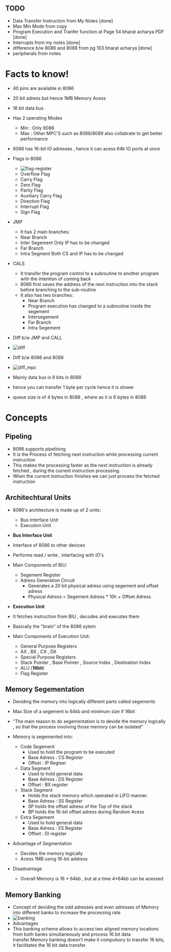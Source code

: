## TODO
- Data Transfer Instruction from My Notes [done]
- Max Min Mode from copy 
- Program Execution and Tranfer function at Page 54 bharat acharya PDF [done]
- Interrupts from my notes [done]
- difference b/w 8086 and 8088 from pg 103 bharat acharya [done]
- peripherals from notes 

# Facts to know!

- 40 pins are available in 8086
- 20 bit adress but hence 1MB Memory Acess
- 16 bit data bus
- Has 2 operating Modes
  - Min : Only 8086
  - Max : Other MPC'S such as 8088/8089 also collabrate to get better performance
- 8086 has 16-bit IO adresses , hence it can acess 64k IO ports at once
- Flags in 8086
    - ![flag-register](flag-register.jpg)
    - Overflow Flag
    - Carry Flag
    - Zero Flag
    - Parity Flag
    - Auxiliary Carry Flag
    - Direction Flag
    - Interrupt Flag
    - Sign Flag
- JMP
    - It has 2 main branches:
    - Near Branch
     - Inter Segement Only IP has to be changed
    - Far Branch
     - Intra Segment Both CS and IP has to be changed
- CALS
   - It transfer the program control to a subroutine to another program with the intention of coming back
   - 8086 first saves the address of the next instruction into the stack before branching to the sub-routine
   - It also has two branches:
     - Near Branch
      - Program execution has changed to a subroutine inside the segement
      - Intersegement
     - Far Branch
      - Intra Segement

- Diff b/w JMP and CALL
 - ![diff](diff.jpg)

- Diff b/w 8086 and 8088
 - ![diff_mpc](diff_mpc.jpg)
 - Mainly data bus is 8 bits in 8088
 - hence you can transfer 1 byte per cycle hence it is slower
 - queue size is of 4 bytes in 8088 , where as it is 6 bytes in 8086
# Concepts

Pipeling
--------
- 8086 supports pipelining
- It is the Process of fetching next instruction while processing current instruction
- This makes the processing faster as the next instruction is already fetched , during the current instruction processing.
- When the current instruction finishes we can just process the fetched instruction

Architechtural Units
--------------------
- 8086's architecture is made up of 2 units:
  - Bus Interface Unit
  - Execution Unit

- **Bus Interface Unit**
 - Interface of 8086 to other devices
 - Performs read / write , interfacing with IO's
 - Main Components of BIU:
    - Segement Register
    - Adress Generation Circuit
        - Generates a 20 bit physical adress using segement and offset adress
        - Physical Adress = Segement Adress * 10h + Offset Adress

- **Execution Unit**
 - It fetches instruction from BIU , decodes and executes them
 - Basically the "brain" of the 8086 sytem
 - Main Components of Execution Unit:
    - General Purpose Registers
    - AX , BX , CX , DX
    - Special Purpose Registers
    - Stack Pointer , Base Pointer , Source Index , Destination Index
    - ALU (**16bit**)
    - Flag Register

Memory Segementation
--------------------
- Deviding the memory into logically different parts called segements
- Max Size of a segement is 64kb and minimum size if 16bit
- "The main reason to do segementation is to devide the memory logically , so that the process involving those memory can be isolated"
- Memory is segemented into:
    - Code Segement
      - Used to hold the program to be executed
      - Base Adress : CS Register
      - Offset : IP Regiser
    - Data Segment
      - Used to hold general data
      - Base Adress : DS Register
      - Offset : BX register
    - Stack Segment
      - Holds the stack memory which operated in LIFO manner.
      - Base Adress : SS Register
      - SP holds the offset adress of the Top of the stack
      - BP holds the 16-bit offset adress during Random Acess
    - Extra Segement
      - Used to hold general data
      - Base Adress : ES Register
      - Offset : DI register

- Advantage of Segmentation
    - Devides the memory logically
    - Acess 1MB using 16-bit address
- Disadvantage
    - Overall Memory is 16 * 64kb , but at a time 4*64kb can be acessed

Memory Banking
--------------
- Concept of deviding the odd adresses and even adresses of Memory into different banks to increase the processing rate
- ![banking](banking.jpg)
- Advantages
 - This banking scheme allows to access two aligned memory locations from both banks simultaneously and process 16 bit data transfer.Memory banking doesn’t make it compulsory to transfer 16 bits, it facilitates the 16 bit data transfer.

